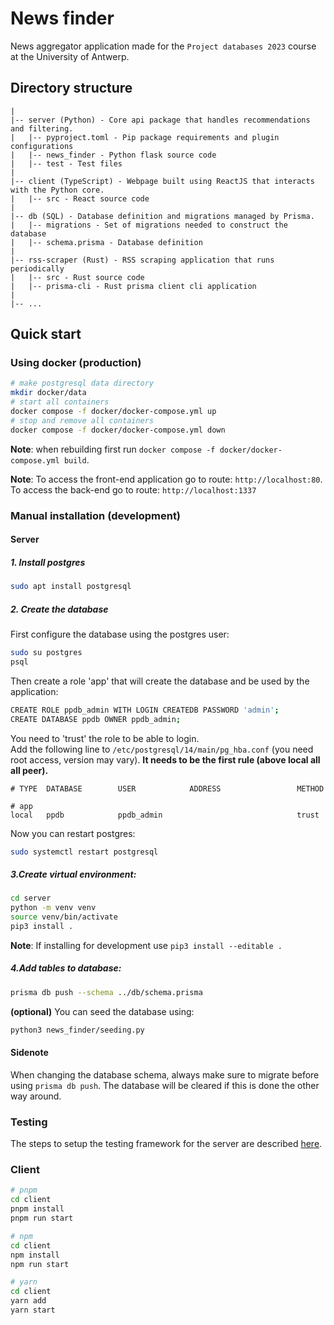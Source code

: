# News finder

News aggregator application made for the `Project databases 2023` course at the University of Antwerp.

## Directory structure

```
|
|-- server (Python) - Core api package that handles recommendations and filtering.
|   |-- pyproject.toml - Pip package requirements and plugin configurations
|   |-- news_finder - Python flask source code
|   |-- test - Test files
|
|-- client (TypeScript) - Webpage built using ReactJS that interacts with the Python core.
|   |-- src - React source code
|
|-- db (SQL) - Database definition and migrations managed by Prisma.
|   |-- migrations - Set of migrations needed to construct the database
|   |-- schema.prisma - Database definition
|
|-- rss-scraper (Rust) - RSS scraping application that runs periodically
|   |-- src - Rust source code
|   |-- prisma-cli - Rust prisma client cli application
|
|-- ...
```

## Quick start

### Using docker (production)

```bash
# make postgresql data directory
mkdir docker/data
# start all containers
docker compose -f docker/docker-compose.yml up
# stop and remove all containers
docker compose -f docker/docker-compose.yml down
```

**Note**: when rebuilding first run `docker compose -f docker/docker-compose.yml build`.

**Note**: To access the front-end application go to route: `http://localhost:80`.
To access the back-end go to route: `http://localhost:1337`

### Manual installation (development)

#### Server

##### 1. Install postgres

```bash
sudo apt install postgresql
```

##### 2. Create the database

First configure the database using the postgres user:

```bash
sudo su postgres
psql
```

Then create a role 'app' that will create the database and be used by the application:

```bash
CREATE ROLE ppdb_admin WITH LOGIN CREATEDB PASSWORD 'admin';
CREATE DATABASE ppdb OWNER ppdb_admin;
```

You need to 'trust' the role to be able to login.\
Add the following line to `/etc/postgresql/14/main/pg_hba.conf` (you need root access, version may vary). **It needs to be the first rule (above local all all peer).**

```
# TYPE  DATABASE        USER            ADDRESS                 METHOD

# app
local   ppdb            ppdb_admin                              trust
```

Now you can restart postgres:

```bash
sudo systemctl restart postgresql
```

##### 3.Create virtual environment:

```bash
cd server
python -m venv venv
source venv/bin/activate
pip3 install .
```

**Note**: If installing for development use `pip3 install --editable .`

##### 4.Add tables to database:

```bash
prisma db push --schema ../db/schema.prisma
```

**(optional)** You can seed the database using:

```bash
python3 news_finder/seeding.py
```

#### Sidenote

When changing the database schema, always make sure to migrate before using `prisma db push`. The database will be cleared if this is done the other way around.

### Testing
The steps to setup the testing framework for the server are described [here](server/tests/README.md).

### Client

```bash
# pnpm
cd client
pnpm install
pnpm run start
```

```bash
# npm
cd client
npm install
npm run start
```

```bash
# yarn
cd client
yarn add
yarn start
```
